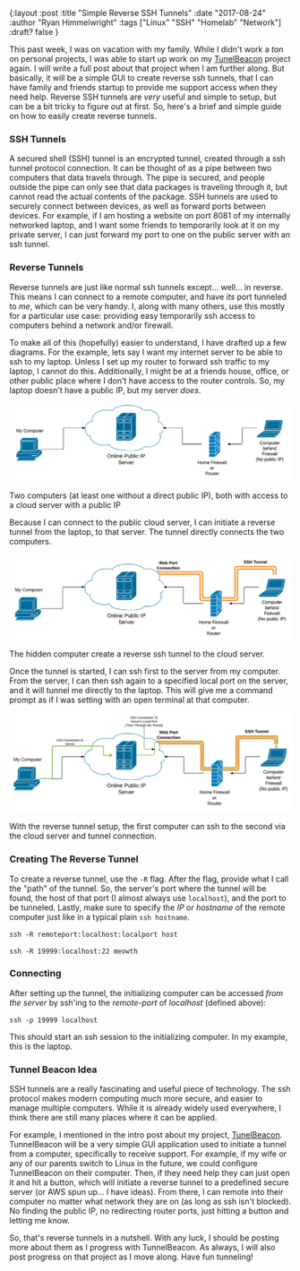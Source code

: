 {:layout :post
:title  "Simple Reverse SSH Tunnels"
:date "2017-08-24"
:author "Ryan Himmelwright"
:tags ["Linux" "SSH" "Homelab" "Network"]
:draft? false
}

This past week, I was on vacation with my family. While I didn't work a *ton* on personal projects, I was able to start up work on my [TunelBeacon](https://github.com/himmAllRight/TunnelBeacon) project again. I will write a full post about that project when I am further along. But basically, it will be a simple GUI to create reverse ssh tunnels, that I can have family and friends startup to provide me support access when they need help. Reverse SSH tunnels are *very* useful and simple to setup, but can be a bit tricky to figure out at first. So, here's a brief and simple guide on how to easily create reverse tunnels.

<!-- more -->

### SSH Tunnels

A secured shell (SSH) tunnel is an encrypted tunnel, created through a ssh tunnel protocol connection. It can be thought of as a pipe between two computers that data travels through. The pipe is secured, and people outside the pipe can only see that data packages is traveling through it, but cannot read the actual contents of the package. SSH tunnels are used to securely connect between devices, as well as forward ports between devices. For example, if I am hosting a website on port 8081 of my internally networked laptop, and I want some friends to temporarily look at it on my private server, I can just forward my port to one on the public server with an ssh tunnel.



### Reverse Tunnels

Reverse tunnels are just like normal ssh tunnels except... well... in reverse. This means I can connect to a remote computer, and have *its* port tunneled to *me*, which can be very handy. I, along with many others, use this mostly for a particular use case: providing easy temporarily ssh access to computers behind a network and/or firewall. 

To make all of this (hopefully) easier to understand, I have drafted up a few diagrams. For the example, lets say I want my internet server to be able to ssh to my laptop. Unless I set up my router to forward ssh traffic to my laptop, I cannot do this. Additionally, I might be at a friends house, office, or other public place where I don't have access to the router controls. So, my laptop doesn't have a public IP, but my server *does*.

![Computer behind firewall](../../img/posts/simple-reverse-ssh-tunnel/network-diagram.png)
<div id="caption">Two computers (at least one without a direct public IP), both with access to a cloud server with a public IP</div>

Because I can connect to the public cloud server, I can initiate a reverse tunnel from the laptop, to that server. The tunnel directly connects the two computers.

![Computer behind firewall](../../img/posts/simple-reverse-ssh-tunnel/ssh-tunnel.png)
<div id="caption">The hidden computer create a reverse ssh tunnel to the cloud server.</div>

Once the tunnel is started, I can ssh first to the server from my computer. From the server, I can then ssh again to a specified local port on the server, and it will tunnel me directly to the laptop. This will give me a command prompt as if I was setting with an open terminal at that computer.


![Computer behind firewall](../../img/posts/simple-reverse-ssh-tunnel/connect-through-tunnel.png)
<div id="caption">With the reverse tunnel setup, the first computer can ssh to the second via the cloud server and tunnel connection.</div>



### Creating The Reverse Tunnel

To create a reverse tunnel, use the `-R` flag. After the flag, provide what I call the "path" of the tunnel. So, the server's port where the tunnel will be found, the host of that port (I almost always use `localhost`), and the port to be tunneled. Lastly, make sure to specify the *IP* or *hostname* of the remote computer just like in a typical plain `ssh hostname`.

```
ssh -R remoteport:localhost:localport host
```

```
ssh -R 19999:localhost:22 meowth
```


### Connecting

After setting up the tunnel, the initializing computer can be accessed *from the server* by ssh'ing to the *remote-port* of *localhost* (defined above):

```
ssh -p 19999 localhost
```

This should start an ssh session to the initializing computer. In my example, this is the laptop.


### Tunnel Beacon Idea

SSH tunnels are a really fascinating and useful piece of technology. The ssh protocol makes modern computing much more secure, and easier to manage multiple computers. While it is already widely used everywhere, I think there are still many places where it can be applied. 

For example, I mentioned in the intro post about my project, [TunelBeacon](https://github.com/himmAllRight/TunnelBeacon). TunnelBeacon will be a very simple GUI application used to initiate a tunnel from a computer, specifically to receive support. For example, if my wife or any of our parents switch to Linux in the future, we could configure TunnelBeacon on their computer. Then, if they need help they can just open it and hit a button, which will initiate a reverse tunnel to a predefined secure server (or AWS spun up... I have ideas). From there, I can remote into their computer no matter what network they are on (as long as ssh isn't blocked). No finding the public IP, no redirecting router ports, just hitting a button and letting me know.

So, that's reverse tunnels in a nutshell. With any luck, I should be posting more about them as I progress with TunnelBeacon. As always, I will also post progress on that project as I move along. Have fun tunneling!